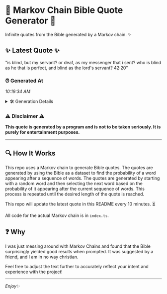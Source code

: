 # 📖 Markov Chain Bible Quote Generator 📖

Infinite quotes from the Bible generated by a Markov chain. ✨

## ✨ Latest Quote ✨
"is blind, but my servant? or deaf, as my messenger that i sent? who is blind as he that is perfect, and blind as the lord's servant? 42:20"

### ⏰ Generated At
*10:19:34 AM*

<details>
    <summary>🛠️ Generation Details</summary>
    <p>
        <strong>🌱 Seed:</strong> is<br>
        <strong>🔄 Iterations:</strong> 27<br>
        <strong>📜 Context History:</strong><br>[ is ]: blind,<br>[ is, blind, ]: but<br>[ is, blind,, but ]: my<br>[ is, blind,, but, my ]: servant?<br>[ is, blind,, but, my, servant? ]: or<br>[ is, blind,, but, my, servant?, or ]: deaf,<br>[ blind,, but, my, servant?, or, deaf, ]: as<br>[ but, my, servant?, or, deaf,, as ]: my<br>[ my, servant?, or, deaf,, as, my ]: messenger<br>[ servant?, or, deaf,, as, my, messenger ]: that<br>[ or, deaf,, as, my, messenger, that ]: i<br>[ deaf,, as, my, messenger, that, i ]: sent?<br>[ as, my, messenger, that, i, sent? ]: who<br>[ my, messenger, that, i, sent?, who ]: is<br>[ messenger, that, i, sent?, who, is ]: blind<br>[ that, i, sent?, who, is, blind ]: as<br>[ i, sent?, who, is, blind, as ]: he<br>[ sent?, who, is, blind, as, he ]: that<br>[ who, is, blind, as, he, that ]: is<br>[ is, blind, as, he, that, is ]: perfect,<br>[ blind, as, he, that, is, perfect, ]: and<br>[ as, he, that, is, perfect,, and ]: blind<br>[ he, that, is, perfect,, and, blind ]: as<br>[ that, is, perfect,, and, blind, as ]: the<br>[ is, perfect,, and, blind, as, the ]: lord's<br>[ perfect,, and, blind, as, the, lord's ]: servant?<br>[ and, blind, as, the, lord's, servant? ]: 42:20<br>
    </p>
</details>

### ⚠️ Disclaimer ⚠️
**This quote is generated by a program and is not to be taken seriously. It is purely for entertainment purposes.**

---

## 🔍 How It Works

This repo uses a Markov chain to generate Bible quotes. The quotes are generated by using the Bible as a dataset to find the probability of a word appearing after a sequence of words. The quotes are generated by starting with a random word and then selecting the next word based on the probability of it appearing after the current sequence of words. This process is repeated until the desired length of the quote is reached.

This repo will update the latest quote in this README every 10 minutes. ⏳

All code for the actual Markov chain is in `index.ts`.

## ❓ Why

I was just messing around with Markov Chains and found that the Bible surprisingly yielded good results when prompted. 
It was suggested by a friend, and I am in no way christian.

Feel free to adjust the text further to accurately reflect your intent and experience with the project!

---

*Enjoy*✨
